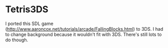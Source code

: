 # Tetris3DS
I ported this SDL game (http://www.aaroncox.net/tutorials/arcade/FallingBlocks.html) to 3DS. I had to change background because it wouldn't fit with 3DS. There's still lots to do though.
